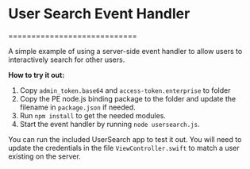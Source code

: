 # User Search Event Handler
============================

A simple example of using a server-side event handler to allow users to interactively search for other users.


**How to try it out:**

1. Copy `admin_token.base64` and `access-token.enterprise` to folder
2. Copy the PE node.js binding package to the folder and update the filename in `package.json` if needed.
3. Run `npm install` to get the needed modules.
5. Start the event handler by running `node usersearch.js`.

You can run the included UserSearch app to test it out. You will need to update the credentials in the file `ViewController.swift` to match a user existing on the server.
